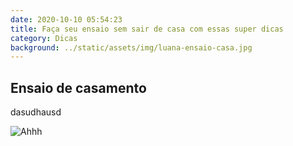 ```yaml
---
date: 2020-10-10 05:54:23
title: Faça seu ensaio sem sair de casa com essas super dicas
category: Dicas
background: ../static/assets/img/luana-ensaio-casa.jpg
---
```


## Ensaio de casamento

dasudhausd

![Ahhh](/assets/img/luana-ensaio-casa.jpg)
